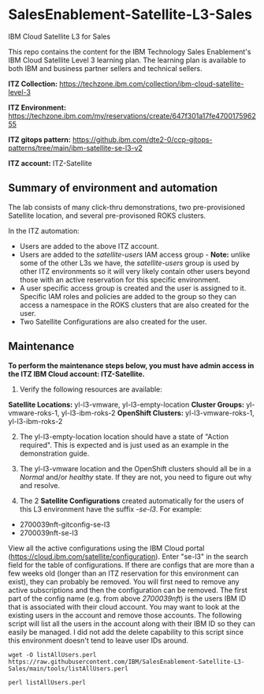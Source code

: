 # SalesEnablement-Satellite-L3-Sales
IBM Cloud Satellite L3 for Sales

This repo contains the content for the IBM Technology Sales Enablement's IBM Cloud Satellite Level 3 learning plan.  The learning plan is available to both IBM and business partner sellers and technical sellers. 


**ITZ Collection:** https://techzone.ibm.com/collection/ibm-cloud-satellite-level-3

**ITZ Environment:** https://techzone.ibm.com/my/reservations/create/647f301a17fe470017596255

**ITZ gitops pattern:** https://github.ibm.com/dte2-0/ccp-gitops-patterns/tree/main/ibm-satellite-se-l3-v2

**ITZ account:** ITZ-Satellite

## Summary of environment and automation

The lab consists of many click-thru demonstrations, two pre-provisioned Satellite location, and several pre-provisoned ROKS clusters.

In the ITZ automation:

- Users are added to the above ITZ account.
- Users are added to the *satellite-users* IAM access group - **Note:** unlike some of the other L3s we have, the *satellite-users* group is used by other ITZ environments so it will very likely contain other users beyond those with an active reservation for this specific environment.
- A user specific access group is created and the user is assigned to it. Specific IAM roles and policies are added to the group so they can access a namespace in the ROKS clusters that are also created for the user.
- Two Satellite Configurations are also created for the user.

## Maintenance

**To perform the maintenance steps below, you must have admin access in the ITZ IBM Cloud account: ITZ-Satellite.**

1. Verify the following resources are available:

**Satellite Locations:** yl-l3-vmware, yl-l3-empty-location
**Cluster Groups:** yl-vmware-roks-1, yl-l3-ibm-roks-2
**OpenShift Clusters:** yl-l3-vmware-roks-1, yl-l3-ibm-roks-2

2. The yl-l3-empty-location location should have a state of "Action required".  This is expected and is just used as an example in the demonstration guide.

3. The yl-l3-vmware location and the OpenShift clusters should all be in a *Normal* and/or *healthy* state. If they are not, you need to figure out why and resolve.

4. The 2 **Satellite Configurations** created automatically for the users of this L3 environment have the suffix *-se-l3*. For example:

- 2700039nft-gitconfig-se-l3
- 2700039nft-se-l3

View all the active configurations using the IBM Cloud portal (https://cloud.ibm.com/satellite/configuration). Enter "se-l3" in the search field for the table of configurations. If there are configs that are more than a few weeks old (longer than an ITZ reservation for this environment can exist), they can probably be removed. You will first need to remove any active subscriptions and then the configuration can be removed. The first part of the config name (e.g. from above *2700039nft*) is the users IBM ID that is associated with their cloud account. You may want to look at the existing users in the account and remove those accounts. The following script will list all the users in the account along with their IBM ID so they can easily be managed. I did not add the delete capability to this script since this environment doesn't tend to leave user IDs around.

```
wget -O listAllUsers.perl https://raw.githubusercontent.com/IBM/SalesEnablement-Satellite-L3-Sales/main/tools/listAllUsers.perl

perl listAllUsers.perl
```

